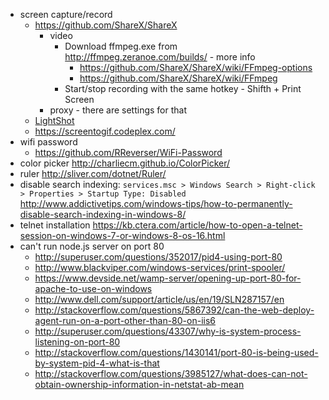 - screen capture/record
  - https://github.com/ShareX/ShareX
    - video
      - Download ffmpeg.exe from http://ffmpeg.zeranoe.com/builds/ - more info
        - https://github.com/ShareX/ShareX/wiki/FFmpeg-options
        - https://github.com/ShareX/ShareX/wiki/FFmpeg
      - Start/stop recording with the same hotkey - Shifth + Print Screen
    - proxy - there are settings for that
  - [LightShot](https://app.prntscr.com)
  - https://screentogif.codeplex.com/
- wifi password
  - https://github.com/RReverser/WiFi-Password
- color picker http://charliecm.github.io/ColorPicker/
- ruler http://sliver.com/dotnet/Ruler/
- disable search indexing: `services.msc > Windows Search > Right-click > Properties > Startup Type: Disabled` http://www.addictivetips.com/windows-tips/how-to-permanently-disable-search-indexing-in-windows-8/
- telnet installation https://kb.ctera.com/article/how-to-open-a-telnet-session-on-windows-7-or-windows-8-os-16.html
- can't run node.js server on port 80
  - http://superuser.com/questions/352017/pid4-using-port-80
  - http://www.blackviper.com/windows-services/print-spooler/
  - https://www.devside.net/wamp-server/opening-up-port-80-for-apache-to-use-on-windows
  - http://www.dell.com/support/article/us/en/19/SLN287157/en
  - http://stackoverflow.com/questions/5867392/can-the-web-deploy-agent-run-on-a-port-other-than-80-on-iis6
  - http://superuser.com/questions/43307/why-is-system-process-listening-on-port-80
  - http://stackoverflow.com/questions/1430141/port-80-is-being-used-by-system-pid-4-what-is-that
  - http://stackoverflow.com/questions/3985127/what-does-can-not-obtain-ownership-information-in-netstat-ab-mean
